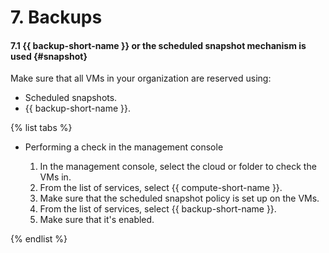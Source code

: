 # 7. Backups

#### 7.1 {{ backup-short-name }} or the scheduled snapshot mechanism is used {#snapshot}

Make sure that all VMs in your organization are reserved using:
* Scheduled snapshots.
* {{ backup-short-name }}.

{% list tabs %}

- Performing a check in the management console

   1. In the management console, select the cloud or folder to check the VMs in.
   1. From the list of services, select {{ compute-short-name }}.
   1. Make sure that the scheduled snapshot policy is set up on the VMs.
   1. From the list of services, select {{ backup-short-name }}.
   1. Make sure that it's enabled.

{% endlist %}
